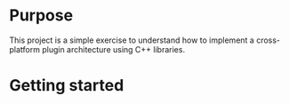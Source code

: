 # Purpose

This project is a simple exercise to understand how to implement a cross-platform plugin architecture using C++ libraries.

# Getting started

